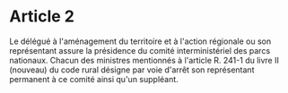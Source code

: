 # Article 2

Le délégué à l'aménagement du territoire et à l'action régionale ou son représentant assure la présidence du comité interministériel des parcs nationaux. Chacun des ministres mentionnés à l'article R. 241-1 du livre II (nouveau) du code rural désigne par voie d'arrêt son représentant permanent à ce comité ainsi qu'un suppléant.
